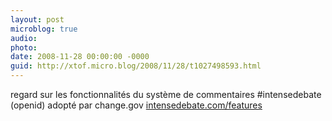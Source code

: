 ```yaml
---
layout: post
microblog: true
audio: 
photo: 
date: 2008-11-28 00:00:00 -0000
guid: http://xtof.micro.blog/2008/11/28/t1027498593.html
---
```

regard sur les fonctionnalités du système de commentaires #intensedebate (openid) adopté par change.gov [intensedebate.com/features](http://intensedebate.com/features)

